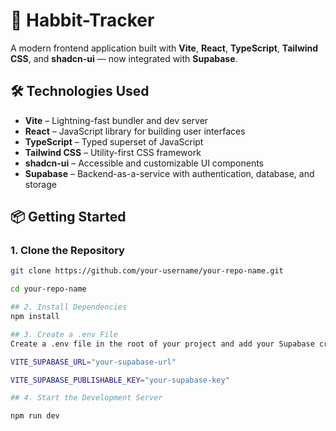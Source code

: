 # 🚀 Habbit-Tracker

A modern frontend application built with **Vite**, **React**, **TypeScript**, **Tailwind CSS**, and **shadcn-ui** — now integrated with **Supabase**.

## 🛠️ Technologies Used

- **Vite** – Lightning-fast bundler and dev server  
- **React** – JavaScript library for building user interfaces  
- **TypeScript** – Typed superset of JavaScript  
- **Tailwind CSS** – Utility-first CSS framework  
- **shadcn-ui** – Accessible and customizable UI components  
- **Supabase** – Backend-as-a-service with authentication, database, and storage

## 📦 Getting Started

### 1. Clone the Repository
```bash
git clone https://github.com/your-username/your-repo-name.git

cd your-repo-name 

## 2. Install Dependencies
npm install

## 3. Create a .env File
Create a .env file in the root of your project and add your Supabase credentials:

VITE_SUPABASE_URL="your-supabase-url"

VITE_SUPABASE_PUBLISHABLE_KEY="your-supabase-key"

## 4. Start the Development Server

npm run dev





